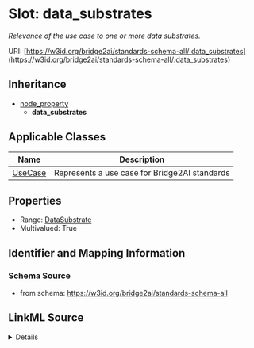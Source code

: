# Slot: data_substrates
_Relevance of the use case to one or more data substrates._


URI: [https://w3id.org/bridge2ai/standards-schema-all/:data_substrates](https://w3id.org/bridge2ai/standards-schema-all/:data_substrates)




## Inheritance

* [node_property](node_property.md)
    * **data_substrates**





## Applicable Classes

| Name | Description |
| --- | --- |
[UseCase](UseCase.md) | Represents a use case for Bridge2AI standards






## Properties

* Range: [DataSubstrate](DataSubstrate.md)
* Multivalued: True








## Identifier and Mapping Information







### Schema Source


* from schema: https://w3id.org/bridge2ai/standards-schema-all




## LinkML Source

<details>
```yaml
name: data_substrates
description: Relevance of the use case to one or more data substrates.
from_schema: https://w3id.org/bridge2ai/standards-schema-all
rank: 1000
is_a: node property
domain: NamedThing
multivalued: true
alias: data_substrates
domain_of:
- UseCase
range: DataSubstrate

```
</details>